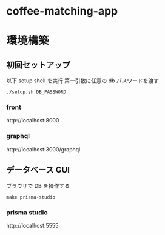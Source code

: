 # coffee-matching-app

# 環境構築

## 初回セットアップ

以下 setup shell を実行 第一引数に任意の db パスワードを渡す

```
./setup.sh DB_PASSWORD
```

### front

http://localhost:8000

### graphql

http://localhost:3000/graphql

## データベース GUI

ブラウザで DB を操作する

```
make prisma-studio
```

### prisma studio

http://localhost:5555
